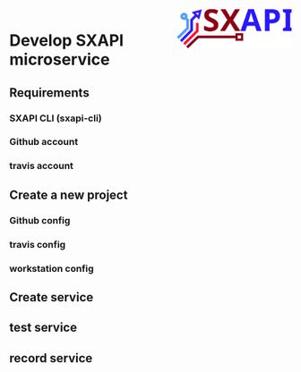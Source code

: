 <img align="right" height="70" src="https://raw.githubusercontent.com/startxfr/sxapi-core/dev/docs/assets/logo.svg?sanitize=true">

Develop SXAPI microservice
==========================


Requirements
---------

### SXAPI CLI (sxapi-cli)


### Github account


### travis account



Create a new project
--------------------

### Github config


### travis config


### workstation config



Create service
--------------


test service
------------


record service
--------------
